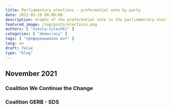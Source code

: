 ```yaml
---
title: Parliamentary elections - preferential vote by party
date: 2022-03-19 00:00:00
description: Graphs of the preferential vote in the parliamentary elections.
featured_image: /img/posts/elections.png
authors: [ "nikola-tulechki" ]
categories: [ "democracy" ]
tags: [ "преференциален вот" ]
lang: en
draft: false
type: "blog"
---
```


## November 2021

### Coalition We Continue the Change

<div class="chart-container">
  <div id="vis_2021_11_pp"></div>
</div>

### Coalition GERB - SDS

<div class="chart-container">
  <div id="vis_2021_11_gerb"></div>
</div>



<script type="text/javascript">
var vlSpec = {
  "$schema": "https://vega.github.io/schema/vega-lite/v5.json",
  "title": "",
  "background": "#fff7d3",
  "data": {
    "url": ""
  },
  "height": 900,
  "mark": {
    "type": "circle",
    "opacity": 0.8,
    "stroke": "black",
    "strokeWidth": 1,
    "color": "#2c92e6"
  },
  "encoding": {
    "x": {
      "field": "cand_number",
      "type": "ordinal",
      "axis": {"grid": false, "title": "Candidate number"}
    },
    "y": {"field": "mir_norm", "type": "ordinal", "axis": {"title": "MMC"}},
    "size": {
      "field": "pref_votes",
      "type": "quantitative",
      "scale": {"rangeMax": 5000}
    },
    "tooltip": [
      {"field": "mir_norm", "type": "ordinal", "title": "MMC"},
      {"field": "cand_number", "type": "ordinal", "title": "Number"},
      {"field": "name", "type": "nominal", "title": "Кандидат"},
      {"field": "pref_votes", "type": "quantitative", "title": "Preferences"}
    ],
    "href": {"field": "link", "type": "nominal"}
  },
  "config": {"legend": {"disable": true}}
}
var urlbase = "https://raw.githubusercontent.com/nikolatulechki/semanticElections/master/analysis/pref-viz/"

function init() {
    var containers = document.getElementsByClassName('chart-container');
 
    vlSpec_2021_11_pp=JSON.parse(JSON.stringify(vlSpec));
    vlSpec_2021_11_pp.title = "PP We Continue the Change - Preferential vote distribution - 14.11.2021" ;
    vlSpec_2021_11_pp.data.url = urlbase+"pp_2021_11.csv" ;
    vlSpec_2021_11_pp.mark.color = "#1e0985";  
    vlSpec_2021_11_pp.width = containers[1].offsetWidth - 180;
    
    vegaEmbed('#vis_2021_11_pp', vlSpec_2021_11_pp);
    
    vlSpec_2021_11_gerb=JSON.parse(JSON.stringify(vlSpec));
    vlSpec_2021_11_gerb.title = "GERB - Preferential vote distribution - 14.11.2021";
    vlSpec_2021_11_gerb.data.url = urlbase+"gerb_2021_11.csv";
    vlSpec_2021_11_gerb.mark.color = "#2c92e6";
    vlSpec_2021_11_gerb.width = containers[0].offsetWidth - 180;
    
    vegaEmbed('#vis_2021_11_gerb', vlSpec_2021_11_gerb);
}

init();
window.addEventListener('resize', init);
</script>
